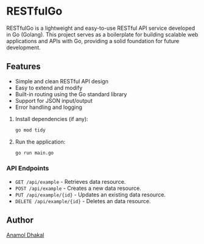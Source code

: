 # RESTfulGo

RESTfulGo is a lightweight and easy-to-use RESTful API service developed in Go (Golang). This project serves as a boilerplate for building scalable web applications and APIs with Go, providing a solid foundation for future development.

## Features

- Simple and clean RESTful API design
- Easy to extend and modify
- Built-in routing using the Go standard library
- Support for JSON input/output
- Error handling and logging

1. Install dependencies (if any):
   ```bash
   go mod tidy
   ```

2. Run the application:
   ```bash
   go run main.go
   ```

### API Endpoints

- `GET /api/example` - Retrieves data resource.
- `POST /api/example` - Creates a new data resource.
- `PUT /api/example/{id}` - Updates an existing data resource.
- `DELETE /api/example/{id}` - Deletes an data resource.

## Author

[Anamol Dhakal](https://www.anamoldhakal.com.np)